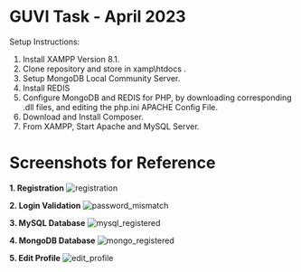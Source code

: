 # GUVI Task - April 2023
Setup Instructions:
  1. Install XAMPP Version 8.1.
  2. Clone repository and store in xamp\htdocs .
  3. Setup MongoDB Local Community Server.
  4. Install REDIS
  5. Configure MongoDB and REDIS for PHP, by downloading corresponding .dll files, and editing the php.ini APACHE Config File.
  6. Download and Install Composer.
  7. From XAMPP, Start Apache and MySQL Server.

# Screenshots for Reference

**1. Registration**
![registration](https://user-images.githubusercontent.com/76205457/230820522-bef3bfaf-0ed8-41d7-933b-e79ffff1744c.png)

**2. Login Validation**
![password_mismatch](https://user-images.githubusercontent.com/76205457/230820763-c44e59a9-765b-4cbf-ac98-2d552677cc81.png)

**3. MySQL Database**
![mysql_registered](https://user-images.githubusercontent.com/76205457/230820788-34fdb6c9-d635-4830-98c7-bd0103c68239.png)

**4. MongoDB Database**
![mongo_registered](https://user-images.githubusercontent.com/76205457/230820649-f07943e0-f68a-41c9-8b09-de0c26306af4.png)

**5. Edit Profile**
![edit_profile](https://user-images.githubusercontent.com/76205457/230821287-620ae366-2417-4a61-a982-4138891b4d4a.png)
